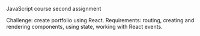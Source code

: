JavaScript course second assignment

Challenge: create portfolio using React.
Requirements: routing, creating and rendering components, using state, working with React events.
